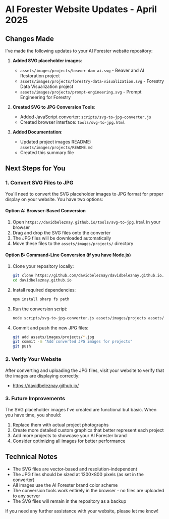 # AI Forester Website Updates - April 2025

## Changes Made

I've made the following updates to your AI Forester website repository:

1. **Added SVG placeholder images**:
   - `assets/images/projects/beaver-dam-ai.svg` - Beaver and AI Restoration project
   - `assets/images/projects/forestry-data-visualization.svg` - Forestry Data Visualization project
   - `assets/images/projects/prompt-engineering.svg` - Prompt Engineering for Forestry

2. **Created SVG to JPG Conversion Tools**:
   - Added JavaScript converter: `scripts/svg-to-jpg-converter.js`
   - Created browser interface: `tools/svg-to-jpg.html`

3. **Added Documentation**:
   - Updated project images README: `assets/images/projects/README.md`
   - Created this summary file

## Next Steps for You

### 1. Convert SVG Files to JPG

You'll need to convert the SVG placeholder images to JPG format for proper display on your website. You have two options:

#### Option A: Browser-Based Conversion
1. Open `https://davidbeleznay.github.io/tools/svg-to-jpg.html` in your browser
2. Drag and drop the SVG files onto the converter
3. The JPG files will be downloaded automatically
4. Move these files to the `assets/images/projects/` directory

#### Option B: Command-Line Conversion (if you have Node.js)
1. Clone your repository locally:
   ```bash
   git clone https://github.com/davidbeleznay/davidbeleznay.github.io.git
   cd davidbeleznay.github.io
   ```

2. Install required dependencies:
   ```bash
   npm install sharp fs path
   ```

3. Run the conversion script:
   ```bash
   node scripts/svg-to-jpg-converter.js assets/images/projects assets/images/projects
   ```

4. Commit and push the new JPG files:
   ```bash
   git add assets/images/projects/*.jpg
   git commit -m "Add converted JPG images for projects"
   git push
   ```

### 2. Verify Your Website

After converting and uploading the JPG files, visit your website to verify that the images are displaying correctly:
- https://davidbeleznay.github.io/

### 3. Future Improvements

The SVG placeholder images I've created are functional but basic. When you have time, you should:

1. Replace them with actual project photographs
2. Create more detailed custom graphics that better represent each project
3. Add more projects to showcase your AI Forester brand
4. Consider optimizing all images for better performance

## Technical Notes

- The SVG files are vector-based and resolution-independent
- The JPG files should be sized at 1200×800 pixels (as set in the converter)
- All images use the AI Forester brand color scheme
- The conversion tools work entirely in the browser - no files are uploaded to any server
- The SVG files will remain in the repository as a backup

If you need any further assistance with your website, please let me know!
